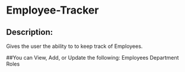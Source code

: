 # Employee-Tracker

## Description: 
Gives the user the ability to to keep track of Employees. 

##You can View, Add, or Update the following:
Employees
Department
Roles
